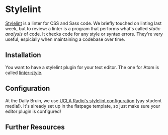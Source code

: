 # Stylelint
[Stylelint](https://stylelint.io) is a linter for CSS and Sass code. We briefly touched on linting last week, but to review: a linter is a program that performs what's called _static analysis_ of code. It checks code for any style or syntax errors. They're very useful, espicially when maintaining a codebase over time.

## Installation
You want to have a stylelint plugin for your text editor. The one for Atom is called [linter-style](https://atom.io/packages/linter-stylelint).

## Configuration
At the Daily Bruin, we use [UCLA Radio's stylelint configuration](https://github.com/uclaradio/stylelint-config-uclaradio) (yay student media!). It's already set up in the flatpage template, so just make sure your editor plugin is configured!

## Further Resources
